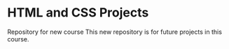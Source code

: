 # HTML and CSS Projects
 Repository for new course
This new repository is for future projects in this course.
